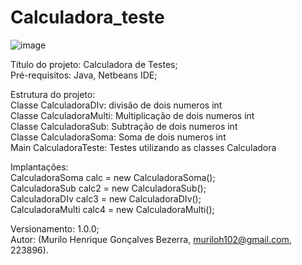 # Calculadora_teste

![image](https://github.com/motielk/Calculadora_teste/assets/49123696/238275f8-658e-41d2-9ab4-2a7859709cbf)

Título do projeto: Calculadora de Testes;<br>
Pré-requisitos: Java, Netbeans IDE;<br>

Estrutura do projeto: <br>
Classe CalculadoraDIv: divisão de dois numeros int<br>
Classe CalculadoraMulti: Multiplicação de dois numeros int<br>
Classe CalculadoraSub: Subtração de dois numeros int<br>
Classe CalculadoraSoma: Soma de dois numeros int<br>
Main CalculadoraTeste: Testes utilizando as classes Calculadora<br>

Implantações: <br>
CalculadoraSoma calc = new CalculadoraSoma();<br>
CalculadoraSub calc2 = new CalculadoraSub();<br>
CalculadoraDIv calc3 = new CalculadoraDIv();<br>
CalculadoraMulti calc4 = new CalculadoraMulti();<br>

Versionamento: 1.0.0;<br>
Autor: (Murilo Henrique Gonçalves Bezerra, muriloh102@gmail.com, 223896).<br>
